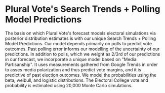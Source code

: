 # Plural Vote's Search Trends + Polling Model Predictions

The basis on which Plural Vote's forecast models electoral simulations via posterior distribution estimates is with our unique Search Trends + Polling Model Predictions. Our model depends primarily on polls to predict vote outcomes. Past polling error informs our modelling of the uncertainty of our predictions. In addition to polls, which we weight as 2/3rd of our predictions in our forecast, we incorporate a unique model based on "Media Partisanship". It uses measurements gathered from Google Trends in order to asses media polarization and thus predict vote margins, and it is predictive of past election outcomes. We model the probabilities using the beta, weibull, and logistic distributions. The Electoral College vote and probability is estimated using 20,000 Monte Carlo simulations.
